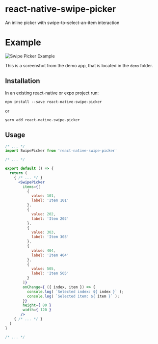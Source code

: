 # react-native-swipe-picker
An inline picker with swipe-to-select-an-item interaction

# Example
![Swipe Picker Example](https://raw.githubusercontent.com/ninio/react-native-swipe-picker/master/docs/Demo-app.gif)

This is a screenshot from the demo app, that is located in the `demo` folder.

## Installation
In an existing react-native or expo project run:

```
npm install --save react-native-swipe-picker
```
or
```
yarn add react-native-swipe-picker
```

## Usage

```jsx
/* ... */
import SwipePicker from 'react-native-swipe-picker'

/* ... */

export default () => {
  return (
    { /* ... */ }
      <SwipePicker
        items={[
          {
            value: 101,
            label: 'Item 101'
          },
          {
            value: 202,
            label: 'Item 202'
          },
          {
            value: 303,
            label: 'Item 303'
          },
          {
            value: 404,
            label: 'Item 404'
          },
          {
            value: 505,
            label: 'Item 505'
          }
        ]}
        onChange={ ({ index, item }) => {
          console.log( `Selected index: ${ index }` );
          console.log( `Selected item: ${ item }` );
        }}
        height={ 80 }
        width={ 120 }
       />
    { /* ... */ }
  )
}

/* ... */

```